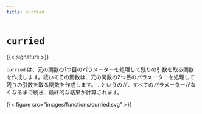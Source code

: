 ```yaml
---
title: curried
---
```


# `curried`

{{< signature >}}

`curried` は、元の関数の1つ目のパラメーターを処理して残りの引数を取る関数を作成します。続いてその関数は、元の関数の2つ目のパラメーターを処理して残りの引数を取る関数を作成します。…というのが、すべてのパラメーターがなくなるまで続き、最終的な結果が計算されます。

{{< figure src="images/functions/curried.svg" >}}
